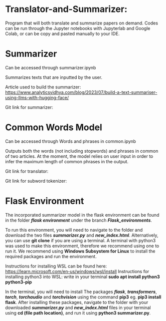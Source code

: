 # Translator-and-Summarizer:
Program that will both translate and summarize papers on demand.
Codes can be run through the Jupyter notebooks with Jupyterlab and Google Colab, or can be copy and pasted manually to your IDE. 

# Summarizer 
Can be accessed through summarizer.ipynb

Summarizes texts that are inputted by the user. 

Article used to build the summarizer: https://www.analyticsvidhya.com/blog/2023/07/build-a-text-summariser-using-llms-with-hugging-face/ 

Git link for summarizer:

# Common Words Model
Can be accessed through Words and phrases in common.ipynb

Outputs both the words (not including stopwords) and phrases in common of two articles. At the moment, the model relies on user input in order to infer the maximum length of common phrases in the output.



Git link for translator:

Git link for subword tokenizer:

# Flask Environment
The incorporated summarizer model in the flask environment can be found in the folder ***flask environment*** under the branch ***Flask_environments***. 

To run this environment, you will need to navigate to the folder and download the two files ***summarizer.py*** and ***new_index.html***. Alternatively, you can use **git clone** if you are using a terminal. A terminal with python3 was used to make this environment, therefore we recommend using one to run it. We recommend using **Windows Subsystem for Linux** to install the required packages and run the environment. 

Instructions for installing WSL can be found here: https://learn.microsoft.com/en-us/windows/wsl/install
Instructions for installing python3 into WSL: write in your terminal **sudo apt install python3 python3-pip**

In the terminal, you will need to install The packages ***flask***, ***transformers***, ***torch***, ***torchaudio*** and ***torchvision*** using the command **pip3** eg. **pip3 install flask**. After installing these packages, navigate to the folder with your downloaded ***summarizer.py*** and ***new_index.html*** files in your terminal using **cd (file path location)**, and run it using **python3 summarizer.py**.
